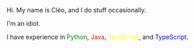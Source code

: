 Hi. My name is Cléo, and I do stuff occasionally.

I'm an idiot.

I have experience in <span style="color:green;">Python</span>, <span style="color:red;">Java</span>, <span style="color:yellow;">JavaScript</span>, and <span style="color:blue;">TypeScript</span>.

